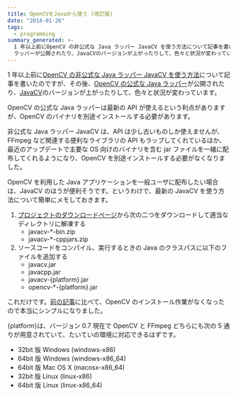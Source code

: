 ```yaml
---
title: OpenCVをJavaから使う (改訂版)
date: "2014-01-26"
tags:
  - programming
summary_generated: >-
  1 年以上前にOpenCV の非公式な Java ラッパー JavaCV を使う方法について記事を書いたのですが、その後、OpenCV の公式な Java
  ラッパーが公開されたり、JavaCVのバージョンが上がったりして、色々と状況が変わっています。OpenCV の公式な ...
---
```


1 年以上前に[OpenCV の非公式な Java ラッパー JavaCV を使う方法](/ja/posts/2012-11-04-use-opencv-from-java/ "OpenCVをJavaから使う")について記事を書いたのですが、その後、[OpenCV の公式な Java ラッパー](http://docs.opencv.org/doc/tutorials/introduction/desktop_java/java_dev_intro.html "Introduction to Java Development - OpenCV documentation")が公開されたり、[JavaCV](https://code.google.com/p/javacv/ "javacv - Java interface to OpenCV and more - Google Project Hosting")のバージョンが上がったりして、色々と状況が変わっています。

OpenCV の公式な Java ラッパーは最新の API が使えるという利点がありますが、OpenCV のバイナリを別途インストールする必要があります。

非公式な Java ラッパー JavaCV は、API は少し古いものしか使えませんが、FFmpeg など関連する便利なライブラリの API もラップしてくれているほか、最近のアップデートで主要な OS 向けのバイナリを含む jar ファイルを一緒に配布してくれるようになり、OpenCV を別途インストールする必要がなくなりました。

OpenCV を利用した Java アプリケーションを一般ユーザに配布したい場合は、JavaCV のほうが便利そうです。というわけで、最新の JavaCV を使う方法について簡単にメモしておきます。

1. [プロジェクトのダウンロードページ](https://code.google.com/p/javacv/downloads/list "Downloads - javacv")から次の二つをダウンロードして適当なディレクトリに解凍する
   - javacv-\*-bin.zip
   - javacv-\*-cppjars.zip
2. ソースコードをコンパイル、実行するときの Java のクラスパスに以下のファイルを追加する
   - javacv.jar
   - javacpp.jar
   - javacv-{platform}.jar
   - opencv-\*-{platform}.jar

これだけです。[前の記事](/ja/posts/2012-11-04-use-opencv-from-java/ "OpenCVをJavaから使う")に比べて、OpenCV のインストール作業がなくなったので本当にシンプルになりました。

{platform}は、バージョン 0.7 現在で OpenCV と FFmpeg どちらにも次の 5 通りが用意されていて、たいていの環境に対応できるはずです。

- 32bit 版 Windows (windows-x86)
- 64bit 版 Windows (windows-x86_64)
- 64bit 版 Mac OS X (macosx-x86_64)
- 32bit 版 Linux (linux-x86)
- 64bit 版 Linux (linux-x86_64)
